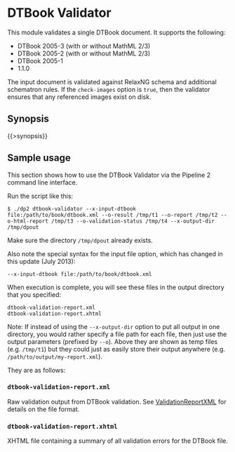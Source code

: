 <link rev="dp2:doc" href="resources/xml/dtbook-validator.xpl"/>
<link rel="rdf:type" href="http://www.daisy.org/ns/pipeline/userdoc"/>
<meta property="dc:title" content="DTBook Validator"/>

<!--
summary: DTBook validator module summary
-->

# DTBook Validator

This module validates a single DTBook document. It supports the following:

- DTBook 2005-3 (with or without MathML 2/3)
- DTBook 2005-2 (with or without MathML 2/3)
- DTBook 2005-1
- 1.1.0

The input document is validated against RelaxNG schema and additional schematron rules. If the `check-images` option is `true`, then the validator ensures that any referenced images exist on disk.

## Synopsis

{{>synopsis}}

## Sample usage

This section shows how to use the DTBook Validator via the Pipeline 2 command line interface.

Run the script like this:

    $ ./dp2 dtbook-validator --x-input-dtbook file:/path/to/book/dtbook.xml --o-result /tmp/t1 --o-report /tmp/t2 --o-html-report /tmp/t3 --o-validation-status /tmp/t4 --x-output-dir /tmp/dpout 

Make sure the directory `/tmp/dpout` already exists.

Also note the special syntax for the input file option, which has changed in this update (July 2013): 

    --x-input-dtbook file:/path/to/book/dtbook.xml

When execution is complete, you will see these files in the output directory that you specified:

    dtbook-validation-report.xml
    dtbook-validation-report.xhtml

Note: If instead of using the `--x-output-dir` option to put all output in one directory, you would rather specify a file path for each file, then just use the output parameters (prefixed by `--o`). Above they are shown as temp files (e.g. `/tmp/t1`) but they could just as easily store their output anywhere (e.g. `/path/to/output/my-report.xml`).

They are as follows:

### `dtbook-validation-report.xml`

Raw validation output from DTBook validation. See [ValidationReportXML](http://daisy.github.io/pipeline/wiki/main/ValidationReportXML) for details on the file format.

### `dtbook-validation-report.xhtml`

XHTML file containing a summary of all validation errors for the DTBook file. 
